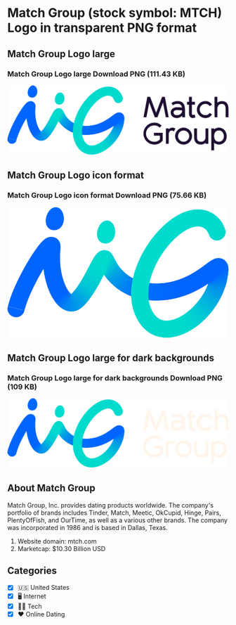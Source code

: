 # Match Group (stock symbol: MTCH) Logo in transparent PNG format

## Match Group Logo large

### Match Group Logo large Download PNG (111.43 KB)

![Match Group Logo large Download PNG (111.43 KB)](/img/orig/MTCH_BIG-3bbe6da4.png)

## Match Group Logo icon format

### Match Group Logo icon format Download PNG (75.66 KB)

![Match Group Logo icon format Download PNG (75.66 KB)](/img/orig/MTCH-f1fc879c.png)

## Match Group Logo large for dark backgrounds

### Match Group Logo large for dark backgrounds Download PNG (109 KB)

![Match Group Logo large for dark backgrounds Download PNG (109 KB)](/img/orig/MTCH_BIG.D-e8244fe3.png)

## About Match Group

Match Group, Inc. provides dating products worldwide. The company's portfolio of brands includes Tinder, Match, Meetic, OkCupid, Hinge, Pairs, PlentyOfFish, and OurTime, as well as a various other brands. The company was incorporated in 1986 and is based in Dallas, Texas.

1. Website domain: mtch.com
2. Marketcap: $10.30 Billion USD


## Categories
- [x] 🇺🇸 United States
- [x] 🖥️ Internet
- [x] 👩‍💻 Tech
- [x] ❤️ Online Dating
